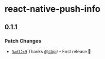 # react-native-push-info

## 0.1.1

### Patch Changes

- [`3ad12c9`](https://github.com/magicbell/react-native-push-info/commit/3ad12c993abdac67710630dac0198957b5fbc763) Thanks [@stigi](https://github.com/stigi)! - First release 🎉
